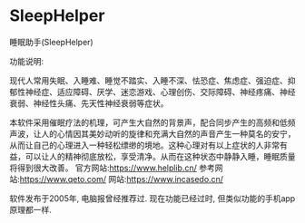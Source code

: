 # SleepHelper
睡眠助手(SleepHelper)

功能说明:

现代人常用失眠、入睡难、睡觉不踏实、入睡不深、怯恐症、焦虑症、强迫症、抑郁性神经症、适应障碍、厌学、迷恋游戏、心理创伤、交际障碍、神经疼痛、神经衰弱、神经性头痛、先天性神经衰弱等症状。

本软件采用催眠疗法的机理，可产生大自然的背景声，配合同步产生的高频和低频声波，让人的心情因其美妙动听的旋律和充满大自然的声音产生一种莫名的安宁，从而让自己的心理进入一种轻松缥缈的境地。这种心理对有以上症状的人非常有益，可以让人的精神彻底放松，享受清净。从而在这种状态中静静入睡，睡眠质量将得到很大改善。
官方网站:https://www.helplib.cn/
参考网站:https://www.qeto.com/
网站:https://www.incasedo.cn/

软件发布于2005年, 电脑报曾经推荐过. 现在功能已经过时, 但类似功能的手机app原理都一样.
